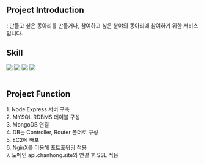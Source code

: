 ## Project Introduction 
: 만들고 싶은 동아리를 만들거나, 참여하고 싶은 분야의 동아리에 참여하기 위한 서비스입니다.


## Skill

<div>
  <img src="https://img.shields.io/badge/NodeJs-339933?style=flat&logo=nodedotjs&logoColor=white"/>
<img src="https://img.shields.io/badge/express-000000?style=flat&logo=express&logoColor=white"/>
<img src="https://img.shields.io/badge/Mysql-4479A1?style=flat&logo=mysql&logoColor=white"/>
    <img src="https://img.shields.io/badge/MongoDB-47A248?style=flat&logo=mongodb&logoColor=white"/>
</div>
<br/>

## Project Function
<div>1. Node Express 서버 구축</div>
<div>2. MYSQL RDBMS 테이블 구성</div>
<div>3. MongoDB 연결 </div>
<div>4. DB는 Controller, Router 폴더로 구성</div>
<div>5. EC2에 배포</div>
<div>6. NginX를 이용해 포트포워딩 적용</div>
<div>7. 도메인 api.chanhong.site와 연결 후 SSL 적용</div>
